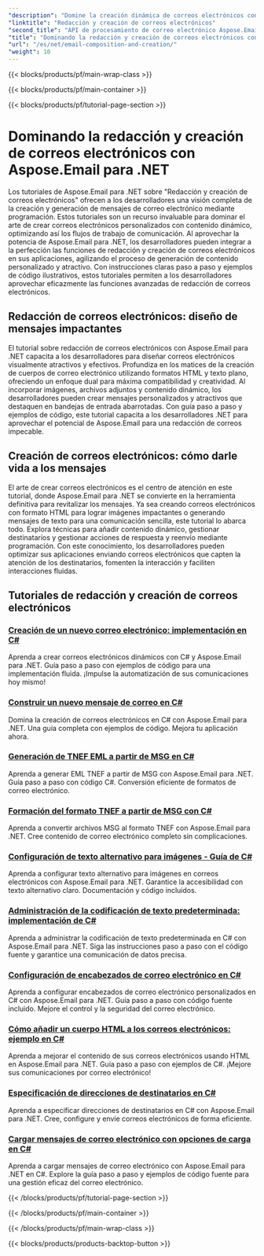 ```yaml
---
"description": "Domine la creación dinámica de correos electrónicos con los tutoriales de Aspose.Email para .NET. Cree correos electrónicos atractivos mediante programación, personalice el contenido, agregue archivos adjuntos y mejore la comunicación."
"linktitle": "Redacción y creación de correos electrónicos"
"second_title": "API de procesamiento de correo electrónico Aspose.Email .NET"
"title": "Dominando la redacción y creación de correos electrónicos con Aspose.Email para .NET"
"url": "/es/net/email-composition-and-creation/"
"weight": 10
---
```


{{< blocks/products/pf/main-wrap-class >}}

{{< blocks/products/pf/main-container >}}

{{< blocks/products/pf/tutorial-page-section >}}

# Dominando la redacción y creación de correos electrónicos con Aspose.Email para .NET


Los tutoriales de Aspose.Email para .NET sobre "Redacción y creación de correos electrónicos" ofrecen a los desarrolladores una visión completa de la creación y generación de mensajes de correo electrónico mediante programación. Estos tutoriales son un recurso invaluable para dominar el arte de crear correos electrónicos personalizados con contenido dinámico, optimizando así los flujos de trabajo de comunicación. Al aprovechar la potencia de Aspose.Email para .NET, los desarrolladores pueden integrar a la perfección las funciones de redacción y creación de correos electrónicos en sus aplicaciones, agilizando el proceso de generación de contenido personalizado y atractivo. Con instrucciones claras paso a paso y ejemplos de código ilustrativos, estos tutoriales permiten a los desarrolladores aprovechar eficazmente las funciones avanzadas de redacción de correos electrónicos.

## Redacción de correos electrónicos: diseño de mensajes impactantes

El tutorial sobre redacción de correos electrónicos con Aspose.Email para .NET capacita a los desarrolladores para diseñar correos electrónicos visualmente atractivos y efectivos. Profundiza en los matices de la creación de cuerpos de correo electrónico utilizando formatos HTML y texto plano, ofreciendo un enfoque dual para máxima compatibilidad y creatividad. Al incorporar imágenes, archivos adjuntos y contenido dinámico, los desarrolladores pueden crear mensajes personalizados y atractivos que destaquen en bandejas de entrada abarrotadas. Con guía paso a paso y ejemplos de código, este tutorial capacita a los desarrolladores .NET para aprovechar el potencial de Aspose.Email para una redacción de correos impecable.

## Creación de correos electrónicos: cómo darle vida a los mensajes

El arte de crear correos electrónicos es el centro de atención en este tutorial, donde Aspose.Email para .NET se convierte en la herramienta definitiva para revitalizar los mensajes. Ya sea creando correos electrónicos con formato HTML para lograr imágenes impactantes o generando mensajes de texto para una comunicación sencilla, este tutorial lo abarca todo. Explora técnicas para añadir contenido dinámico, gestionar destinatarios y gestionar acciones de respuesta y reenvío mediante programación. Con este conocimiento, los desarrolladores pueden optimizar sus aplicaciones enviando correos electrónicos que capten la atención de los destinatarios, fomenten la interacción y faciliten interacciones fluidas.

## Tutoriales de redacción y creación de correos electrónicos
### [Creación de un nuevo correo electrónico: implementación en C#](./crafting-a-fresh-email-csharp-implementation/)
Aprenda a crear correos electrónicos dinámicos con C# y Aspose.Email para .NET. Guía paso a paso con ejemplos de código para una implementación fluida. ¡Impulse la automatización de sus comunicaciones hoy mismo!
### [Construir un nuevo mensaje de correo en C#](./constructing-a-new-mail-message-in-csharp/)
Domina la creación de correos electrónicos en C# con Aspose.Email para .NET. Una guía completa con ejemplos de código. Mejora tu aplicación ahora.
### [Generación de TNEF EML a partir de MSG en C#](./generating-tnef-eml-from-msg-in-csharp/)
Aprenda a generar EML TNEF a partir de MSG con Aspose.Email para .NET. Guía paso a paso con código C#. Conversión eficiente de formatos de correo electrónico.
### [Formación del formato TNEF a partir de MSG con C#](./forming-tnef-format-from-msg-with-csharp/)
Aprenda a convertir archivos MSG al formato TNEF con Aspose.Email para .NET. Cree contenido de correo electrónico completo sin complicaciones. 
### [Configuración de texto alternativo para imágenes - Guía de C#](./setting-alternative-text-for-images-csharp-guide/)
 Aprenda a configurar texto alternativo para imágenes en correos electrónicos con Aspose.Email para .NET. Garantice la accesibilidad con texto alternativo claro. Documentación y código incluidos.
### [Administración de la codificación de texto predeterminada: implementación de C#](./managing-default-text-encoding-csharp-implementation/)
Aprenda a administrar la codificación de texto predeterminada en C# con Aspose.Email para .NET. Siga las instrucciones paso a paso con el código fuente y garantice una comunicación de datos precisa.
### [Configuración de encabezados de correo electrónico en C#](./configuring-email-headers-in-csharp/)
Aprenda a configurar encabezados de correo electrónico personalizados en C# con Aspose.Email para .NET. Guía paso a paso con código fuente incluido. Mejore el control y la seguridad del correo electrónico.
### [Cómo añadir un cuerpo HTML a los correos electrónicos: ejemplo en C#](./adding-html-body-to-emails-csharp-example/)
Aprenda a mejorar el contenido de sus correos electrónicos usando HTML en Aspose.Email para .NET. Guía paso a paso con ejemplos de C#. ¡Mejore sus comunicaciones por correo electrónico!
### [Especificación de direcciones de destinatarios en C#](./specifying-recipient-addresses-in-csharp/)
Aprenda a especificar direcciones de destinatarios en C# con Aspose.Email para .NET. Cree, configure y envíe correos electrónicos de forma eficiente.
### [Cargar mensajes de correo electrónico con opciones de carga en C#](./loading-email-messages-with-load-options-in-csharp/)
Aprenda a cargar mensajes de correo electrónico con Aspose.Email para .NET en C#. Explore la guía paso a paso y ejemplos de código fuente para una gestión eficaz del correo electrónico.

{{< /blocks/products/pf/tutorial-page-section >}}

{{< /blocks/products/pf/main-container >}}

{{< /blocks/products/pf/main-wrap-class >}}

{{< blocks/products/products-backtop-button >}}